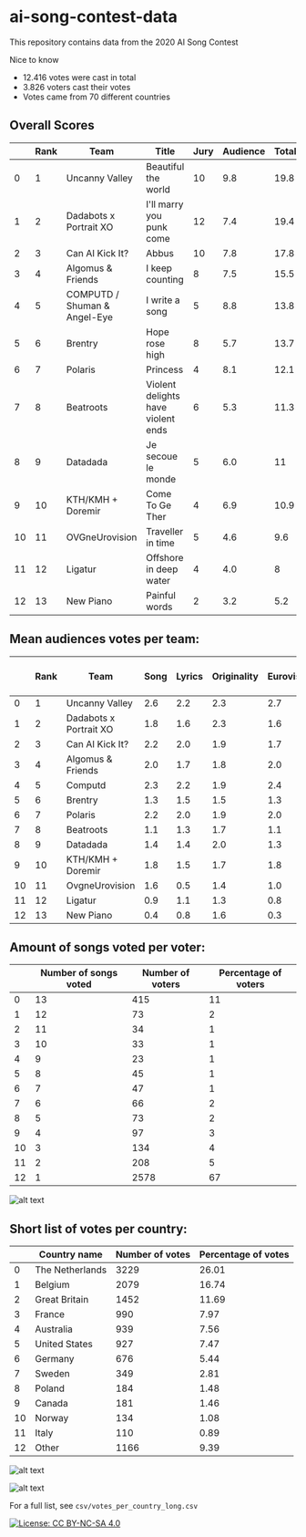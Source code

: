 # ai-song-contest-data
This repository contains data from the 2020 AI Song Contest

Nice to know
-	12.416 votes were cast in total
-	3.826 voters cast their votes
-	Votes came from 70 different countries


## Overall Scores

|    | Rank | Team                         | Title                              | Jury | Audience | Total |
| -- | ---- | ---------------------------- | ---------------------------------- | ---- | -------- | ----- |
| 0  | 1    | Uncanny Valley               | Beautiful the world                | 10   | 9.8      | 19.8  |
| 1  | 2    | Dadabots x Portrait XO       | I'll marry you punk come           | 12   | 7.4      | 19.4  |
| 2  | 3    | Can AI Kick It?              | Abbus                              | 10   | 7.8      | 17.8  |
| 3  | 4    | Algomus & Friends            | I keep counting                    | 8    | 7.5      | 15.5  |
| 4  | 5    | COMPUTD / Shuman & Angel-Eye | I write a song                     | 5    | 8.8      | 13.8  |
| 5  | 6    | Brentry                      | Hope rose high                     | 8    | 5.7      | 13.7  |
| 6  | 7    | Polaris                      | Princess                           | 4    | 8.1      | 12.1  |
| 7  | 8    | Beatroots                    | Violent delights have violent ends | 6    | 5.3      | 11.3  |
| 8  | 9    | Datadada                     | Je secoue le monde                 | 5    | 6.0      | 11    |
| 9  | 10   | KTH/KMH + Doremir            | Come To Ge Ther                    | 4    | 6.9      | 10.9  |
| 10 | 11   | OVGneUrovision               | Traveller in time                  | 5    | 4.6      | 9.6   |
| 11 | 12   | Ligatur                      | Offshore in deep water             | 4    | 4.0      | 8     |
| 12 | 13   | New Piano                    | Painful words                      | 2    | 3.2      | 5.2   |

## Mean audiences votes per team:

|    | Rank | Team                   | Song | Lyrics | Originality | Eurovisioness | Total audience vote |
| -- | ---- | ---------------------- | ---- | ------ | ----------- | ------------- | ------------------- |
| 0  | 1    | Uncanny Valley         | 2.6  | 2.2    | 2.3         | 2.7           | 9.8                 |
| 1  | 2    | Dadabots x Portrait XO | 1.8  | 1.6    | 2.3         | 1.6           | 7.4                 |
| 2  | 3    | Can AI Kick It?        | 2.2  | 2.0    | 1.9         | 1.7           | 7.8                 |
| 3  | 4    | Algomus & Friends      | 2.0  | 1.7    | 1.8         | 2.0           | 7.5                 |
| 4  | 5    | Computd                | 2.3  | 2.2    | 1.9         | 2.4           | 8.8                 |
| 5  | 6    | Brentry                | 1.3  | 1.5    | 1.5         | 1.3           | 5.7                 |
| 6  | 7    | Polaris                | 2.2  | 2.0    | 1.9         | 2.0           | 8.1                 |
| 7  | 8    | Beatroots              | 1.1  | 1.3    | 1.7         | 1.1           | 8.3                 |
| 8  | 9    | Datadada               | 1.4  | 1.4    | 2.0         | 1.3           | 6.0                 |
| 9  | 10   | KTH/KMH + Doremir      | 1.8  | 1.5    | 1.7         | 1.8           | 6.9                 |
| 10 | 11   | OvgneUrovision         | 1.6  | 0.5    | 1.4         | 1.0           | 4.6                 |
| 11 | 12   | Ligatur                | 0.9  | 1.1    | 1.3         | 0.8           | 4.0                 |
| 12 | 13   | New Piano              | 0.4  | 0.8    | 1.6         | 0.3           | 3.2                 |

## Amount of songs voted per voter:

|    | Number of songs voted | Number of voters | Percentage of voters |
| -- | --------------------- | ---------------- | -------------------- |
| 0  | 13                    | 415              | 11                   |
| 1  | 12                    | 73               | 2                    |
| 2  | 11                    | 34               | 1                    |
| 3  | 10                    | 33               | 1                    |
| 4  | 9                     | 23               | 1                    |
| 5  | 8                     | 45               | 1                    |
| 6  | 7                     | 47               | 1                    |
| 7  | 6                     | 66               | 2                    |
| 8  | 5                     | 73               | 2                    |
| 9  | 4                     | 97               | 3                    |
| 10 | 3                     | 134              | 4                    |
| 11 | 2                     | 208              | 5                    |
| 12 | 1                     | 2578             | 67                   |

![alt text](https://github.com/AI-Song-Contest/ai-song-contest-data/blob/master/img/amount_of_songs_rated_per_voter.png?raw=true "amount_of_songs_rated_per_voter")

## Short list of votes per country:

|    | Country name    | Number of votes | Percentage of votes |
| -- | --------------- | --------------- | ------------------- |
| 0  | The Netherlands | 3229            | 26.01               |
| 1  | Belgium         | 2079            | 16.74               |
| 2  | Great Britain   | 1452            | 11.69               |
| 3  | France          | 990             | 7.97                |
| 4  | Australia       | 939             | 7.56                |
| 5  | United States   | 927             | 7.47                |
| 6  | Germany         | 676             | 5.44                |
| 7  | Sweden          | 349             | 2.81                |
| 8  | Poland          | 184             | 1.48                |
| 9  | Canada          | 181             | 1.46                |
| 10 | Norway          | 134             | 1.08                |
| 11 | Italy           | 110             | 0.89                |
| 12 | Other           | 1166            | 9.39                |

![alt text](https://github.com/AI-Song-Contest/ai-song-contest-data/blob/master/img/votes_per_country_short_bar.png?raw=true "votes_per_country_short_bar")

![alt text](https://raw.githubusercontent.com/hvkoops/ai-song-contest-data/master/img/votes_per_country_short.png?token=ABOUWM2PYDW7KHX6KETORCS7D2TRW "Short list of votes per country")

For a full list, see `csv/votes_per_country_long.csv`

[![License: CC BY-NC-SA 4.0](https://img.shields.io/badge/License-CC%20BY--NC--SA%204.0-lightgrey.svg)](https://creativecommons.org/licenses/by-nc-sa/4.0/)

